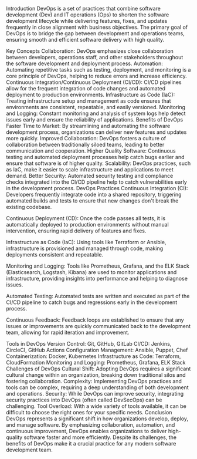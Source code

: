 Introduction
DevOps is a set of practices that combine software development (Dev) and IT operations (Ops) to shorten the software development lifecycle while delivering features, fixes, and updates frequently in close alignment with business objectives. The primary goal of DevOps is to bridge the gap between development and operations teams, ensuring smooth and efficient software delivery with high quality.

Key Concepts
Collaboration: DevOps emphasizes close collaboration between developers, operations staff, and other stakeholders throughout the software development and deployment process.
Automation: Automating repetitive tasks such as testing, deployment, and monitoring is a core principle of DevOps, helping to reduce errors and increase efficiency.
Continuous Integration/Continuous Deployment (CI/CD): CI/CD pipelines allow for the frequent integration of code changes and automated deployment to production environments.
Infrastructure as Code (IaC): Treating infrastructure setup and management as code ensures that environments are consistent, repeatable, and easily versioned.
Monitoring and Logging: Constant monitoring and analysis of system logs help detect issues early and ensure the reliability of applications.
Benefits of DevOps
Faster Time to Market: By streamlining and automating the software development process, organizations can deliver new features and updates more quickly.
Improved Collaboration: DevOps fosters a culture of collaboration between traditionally siloed teams, leading to better communication and cooperation.
Higher Quality Software: Continuous testing and automated deployment processes help catch bugs earlier and ensure that software is of higher quality.
Scalability: DevOps practices, such as IaC, make it easier to scale infrastructure and applications to meet demand.
Better Security: Automated security testing and compliance checks integrated into the CI/CD pipeline help to catch vulnerabilities early in the development process.
DevOps Practices
Continuous Integration (CI): Developers frequently integrate code into a shared repository, triggering automated builds and tests to ensure that new changes don't break the existing codebase.

Continuous Deployment (CD): Once the code passes all tests, it is automatically deployed to production environments without manual intervention, ensuring rapid delivery of features and fixes.

Infrastructure as Code (IaC): Using tools like Terraform or Ansible, infrastructure is provisioned and managed through code, making deployments consistent and repeatable.

Monitoring and Logging: Tools like Prometheus, Grafana, and the ELK Stack (Elasticsearch, Logstash, Kibana) are used to monitor applications and infrastructure, providing insights into performance and helping to diagnose issues.

Automated Testing: Automated tests are written and executed as part of the CI/CD pipeline to catch bugs and regressions early in the development process.

Continuous Feedback: Feedback loops are established to ensure that any issues or improvements are quickly communicated back to the development team, allowing for rapid iteration and improvement.

Tools in DevOps
Version Control: Git, GitHub, GitLab
CI/CD: Jenkins, CircleCI, GitHub Actions
Configuration Management: Ansible, Puppet, Chef
Containerization: Docker, Kubernetes
Infrastructure as Code: Terraform, CloudFormation
Monitoring and Logging: Prometheus, Grafana, ELK Stack
Challenges of DevOps
Cultural Shift: Adopting DevOps requires a significant cultural change within an organization, breaking down traditional silos and fostering collaboration.
Complexity: Implementing DevOps practices and tools can be complex, requiring a deep understanding of both development and operations.
Security: While DevOps can improve security, integrating security practices into DevOps (often called DevSecOps) can be challenging.
Tool Overload: With a wide variety of tools available, it can be difficult to choose the right ones for your specific needs.
Conclusion
DevOps represents a significant shift in how organizations develop, deploy, and manage software. By emphasizing collaboration, automation, and continuous improvement, DevOps enables organizations to deliver high-quality software faster and more efficiently. Despite its challenges, the benefits of DevOps make it a crucial practice for any modern software development team.
